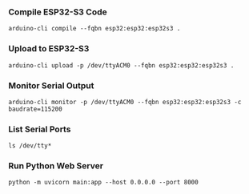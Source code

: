 ### Compile ESP32-S3 Code
```shell
arduino-cli compile --fqbn esp32:esp32:esp32s3 . 
```

### Upload to ESP32-S3
```shell
arduino-cli upload -p /dev/ttyACM0 --fqbn esp32:esp32:esp32s3 .
```

### Monitor Serial Output
```shell
arduino-cli monitor -p /dev/ttyACM0 --fqbn esp32:esp32:esp32s3 -c baudrate=115200
```

### List Serial Ports
```shell
ls /dev/tty*
```

### Run Python Web Server
```shell
python -m uvicorn main:app --host 0.0.0.0 --port 8000
```